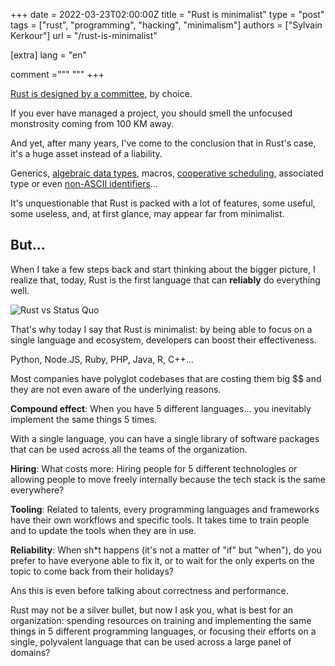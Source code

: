 +++
date = 2022-03-23T02:00:00Z
title = "Rust is minimalist"
type = "post"
tags = ["rust", "programming", "hacking", "minimalism"]
authors = ["Sylvain Kerkour"]
url = "/rust-is-minimalist"

[extra]
lang = "en"

comment ="""
"""
+++


<!-- Go vs Rust

je pense que Rust est plus minimalist car il est beaucoup plus polyvent et donc on a pas besoin de connaitre d'autre technos


aux premiers abords, Rust n'est pas du tout minimaliste. Designe par un commite, il a beaucoup de features qui font plus de mal que de bien (lien vers unicode identifiers...)

Designed by a committe


Cependant, sa polyvalence fera de vous un programmeur plus minimalist. -->

[Rust is designed by a committee](https://www.rust-lang.org/governance), by choice.

If you ever have managed a project, you should smell the unfocused monstrosity coming from 100 KM away.

And yet, after many years, I've come to the conclusion that in Rust's case, it's a huge asset instead of a liability.

Generics, [algebraic data types](https://doc.rust-lang.org/book/ch06-00-enums.html), macros, [cooperative scheduling](https://kerkour.com/cooperative-vs-preemptive-scheduling), associated type or even [non-ASCII identifiers](https://rust-lang.github.io/rfcs/2457-non-ascii-idents.html)...

It's unquestionable that Rust is packed with a lot of features, some useful, some useless, and, at first glance, may appear far from minimalist.

<!--

 and that in the long term, it may [cause its desmise](https://kerkour.com/the-biggest-threat-to-rust-sustainability) due to incidental complexity.
 -->


## But...

When I take a few steps back and start thinking about the bigger picture, I realize that, today, Rust is the first language that can **reliably** do everything well.

![Rust vs Status Quo](https://kerkour.com/2022/rust-is-minimalist/rust_is_minimalist.png)

That's why today I say that Rust is minimalist: by being able to focus on a single language and ecosystem, developers can boost their effectiveness.


Python, Node.JS, Ruby, PHP, Java, R, C++...

Most companies have polyglot codebases that are costing them big $$ and they are not even aware of the underlying reasons.

**Compound effect**: When you have 5 different languages... you inevitably implement the same things 5 times.

With a single language, you can have a single library of software packages that can be used across all the teams of the organization.


**Hiring**: What costs more: Hiring people for 5 different technologies or allowing people to move freely internally because the tech stack is the same everywhere?

**Tooling**: Related to talents, every programming languages and frameworks have their own workflows and specific tools. It takes time to train people and to update the tools when they are in use.

**Reliability**: When sh*t happens (it's not a matter of "if" but "when"), do you prefer to have everyone able to fix it, or to wait for the only experts on the topic to come back from their holidays?

Ans this is even before talking about correctness and performance.


Rust may not be a silver bullet, but now I ask you, what is best for an organization: spending resources on training and implementing the same things in 5 different programming languages, or focusing their efforts on a single, polyvalent language that can be used across a large panel of domains?
